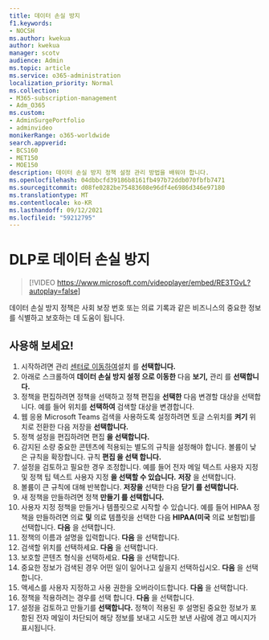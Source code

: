 ```yaml
---
title: 데이터 손실 방지
f1.keywords:
- NOCSH
ms.author: kwekua
author: kwekua
manager: scotv
audience: Admin
ms.topic: article
ms.service: o365-administration
localization_priority: Normal
ms.collection:
- M365-subscription-management
- Adm_O365
ms.custom:
- AdminSurgePortfolio
- adminvideo
monikerRange: o365-worldwide
search.appverid:
- BCS160
- MET150
- MOE150
description: 데이터 손실 방지 정책 설정 관리 방법을 배워야 합니다.
ms.openlocfilehash: 04dbbcfd39186b8161fb497b72ddb070fbfb7471
ms.sourcegitcommit: d08fe0282be75483608e96df4e6986d346e97180
ms.translationtype: MT
ms.contentlocale: ko-KR
ms.lasthandoff: 09/12/2021
ms.locfileid: "59212795"
---
```

# <a name="prevent-data-loss-with-dlp"></a>DLP로 데이터 손실 방지

> [!VIDEO https://www.microsoft.com/videoplayer/embed/RE3TGvL?autoplay=false]

데이터 손실 방지 정책은 사회 보장 번호 또는 의료 기록과 같은 비즈니스의 중요한 정보를 식별하고 보호하는 데 도움이 됩니다. 

## <a name="try-it"></a>사용해 보세요!

1. 시작하려면 관리 [센터로 이동하여](https://admin.microsoft.com)설치 를 **선택합니다.**
1. 아래로 스크롤하여 **데이터 손실 방지 설정 으로 이동한** 다음 **보기,** 관리 를 **선택합니다.**
1. 정책을 편집하려면 정책을 선택하고 정책 편집을 **선택한** 다음 변경할 대상을 선택합니다. 예를 들어 위치를 **선택하여** 검색할 대상을 변경합니다.
1. 웹 응용 Microsoft Teams 검색을 사용하도록 설정하려면 토글 스위치를 **켜기** 위치로 전환한 다음 저장을 **선택합니다.**
1. 정책 설정을 편집하려면 편집 **을 선택합니다.**
1. 감지된 소량 중요한 콘텐츠에 적용되는 별도의 규칙을 설정해야 합니다. 볼륨이 낮은 규칙을 확장합니다. 규칙 **편집 을 선택 합니다.**
1. 설정을 검토하고 필요한 경우 조정합니다. 예를 들어 전자 메일  텍스트 사용자 지정 및 정책 팁 텍스트 사용자 지정 **을 선택할 수 있습니다.** **저장** 을 선택합니다.
1. 볼륨이 큰 규칙에 대해 반복합니다. **저장을** 선택한 다음 **닫기 를 선택합니다.**
1. 새 정책을 만들하려면 정책 **만들기 를 선택합니다.**
1. 사용자 지정 정책을 만들거나 템플릿으로 시작할 수 있습니다. 예를 들어 HIPAA 정책을 만들하려면 의료 **및** 의료 템플릿을 선택한 다음 **HIPAA(미국** 의료 보험법)를 선택합니다. **다음** 을 선택합니다.
1. 정책의 이름과 설명을 입력합니다. **다음** 을 선택합니다.
1. 검색할 위치를 선택하세요. **다음** 을 선택합니다.
1. 보호할 콘텐츠 형식을 선택하세요. **다음** 을 선택합니다.
1. 중요한 정보가 검색된 경우 어떤 일이 일어나고 싶을지 선택하십시오. **다음** 을 선택합니다.
1. 액세스를 사용자 지정하고 사용 권한을 오버라이드합니다. **다음** 을 선택합니다.
1. 정책을 적용하려는 경우를 선택 합니다. **다음** 을 선택합니다.
1. 설정을 검토하고 만들기를 **선택합니다.** 정책이 적용된 후 설명된 중요한 정보가 포함된 전자 메일이 차단되어 해당 정보를 보내고 시도한 보낸 사람에 경고 메시지가 표시됩니다.
